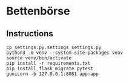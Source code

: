 # Bettenbörse

## Instructions
```
cp settings.py.settings settings.py
python3 -m venv --system-site-packages venv
source venv/bin/activate
pip install -r requirements.txt
pip install flask_migrate pytest
gunicorn -b 127.0.0.1:8081 app:app
```
